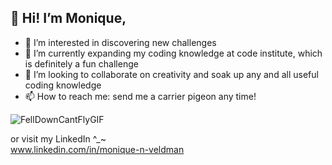 👋 Hi! I’m Monique,  
- 
- 👀 I’m interested in discovering new challenges
- 🌱 I’m currently expanding my coding knowledge at code institute, which is definitely a fun challenge
- 💞️ I’m looking to collaborate on creativity and soak up any and all useful coding knowledge
- 📫 How to reach me: send me a carrier pigeon any time! 

![FellDownCantFlyGIF](https://user-images.githubusercontent.com/88665073/151140620-be545671-a02f-427a-8f6c-591f0c737a84.gif)  

or visit my LinkedIn ^_~  
www.linkedin.com/in/monique-n-veldman


<!---
Seamse/Seamse is a ✨ special ✨ repository because its `README.md` (this file) appears on your GitHub profile.
You can click the Preview link to take a look at your changes.
--->
